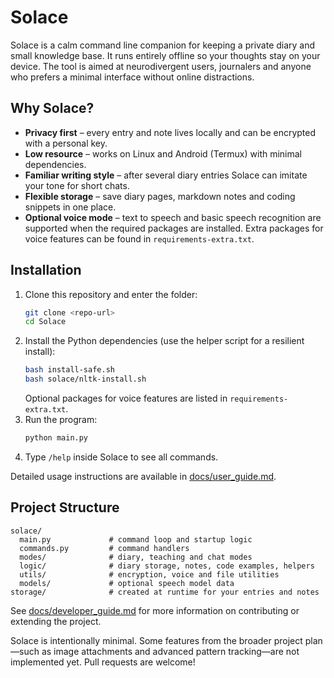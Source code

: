 # Solace

Solace is a calm command line companion for keeping a private diary and small knowledge base. It runs entirely offline so your thoughts stay on your device. The tool is aimed at neurodivergent users, journalers and anyone who prefers a minimal interface without online distractions.

## Why Solace?

* **Privacy first** – every entry and note lives locally and can be encrypted with a personal key.
* **Low resource** – works on Linux and Android (Termux) with minimal dependencies.
* **Familiar writing style** – after several diary entries Solace can imitate your tone for short chats.
* **Flexible storage** – save diary pages, markdown notes and coding snippets in one place.
* **Optional voice mode** – text to speech and basic speech recognition are supported when the required packages are installed. Extra packages for voice features can be found in `requirements-extra.txt`.

## Installation

1. Clone this repository and enter the folder:
   ```bash
   git clone <repo-url>
   cd Solace
   ```
2. Install the Python dependencies (use the helper script for a resilient install):
   ```bash
   bash install-safe.sh
   bash solace/nltk-install.sh
   ```
   Optional packages for voice features are listed in `requirements-extra.txt`.
3. Run the program:
   ```bash
   python main.py
   ```
4. Type `/help` inside Solace to see all commands.

Detailed usage instructions are available in [docs/user_guide.md](docs/user_guide.md).

## Project Structure
```text
solace/
  main.py             # command loop and startup logic
  commands.py         # command handlers
  modes/              # diary, teaching and chat modes
  logic/              # diary storage, notes, code examples, helpers
  utils/              # encryption, voice and file utilities
  models/             # optional speech model data
storage/              # created at runtime for your entries and notes
```

See [docs/developer_guide.md](docs/developer_guide.md) for more information on contributing or extending the project.

Solace is intentionally minimal. Some features from the broader project plan—such as image attachments and advanced pattern tracking—are not implemented yet. Pull requests are welcome!

